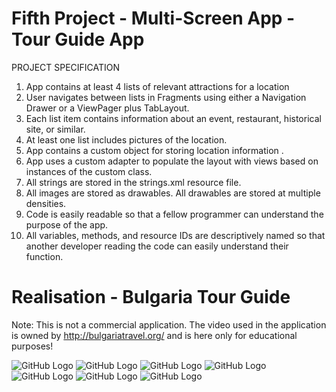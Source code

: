 # Fifth Project - Multi-Screen App - Tour Guide App

PROJECT SPECIFICATION

1. App contains at least 4 lists of relevant attractions for a location
2. User navigates between lists in Fragments using either a Navigation Drawer or a ViewPager plus TabLayout.
3. Each list item contains information about an event, restaurant, historical site, or similar.
4. At least one list includes pictures of the location.
5. App contains a custom object for storing location information .
6. App uses a custom adapter to populate the layout with views based on instances of the custom class.
7. All strings are stored in the strings.xml resource file.
8. All images are stored as drawables. All drawables are stored at multiple densities.
9. Code is easily readable so that a fellow programmer can understand the purpose of the app.
10. All variables, methods, and resource IDs are descriptively named so that another developer reading the code can easily understand their function.

# Realisation - Bulgaria Tour Guide

Note: This is not a commercial application. The video used in the application is owned by http://bulgariatravel.org/ and is here only for educational purposes!

![GitHub Logo](Screenshots/screen_01.png)     ![GitHub Logo](Screenshots/screen_02.png)
![GitHub Logo](Screenshots/screen_03.png)     ![GitHub Logo](Screenshots/screen_04.png)
![GitHub Logo](Screenshots/screen_05.png)
![GitHub Logo](Screenshots/screen_06.png)
![GitHub Logo](Screenshots/screen_07.png)
